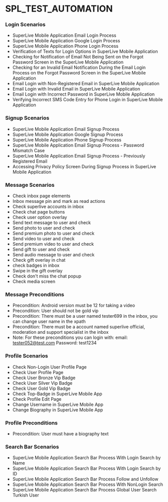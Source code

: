 # SPL_TEST_AUTOMATION #


### Login Scenarios ###

* SuperLive Mobile Application Email Login Process
* SuperLive Mobile Application Google Login Process
* SuperLive Mobile Application Phone Login Process
* Verification of Texts for Login Options in SuperLive Mobile Application
* Checking for Notification of Email Not Being Sent on the Forgot Password Screen in the SuperLive Mobile Application
* Checking for an Invalid Email Notification During the Email Login Process on the Forgot Password Screen in the SuperLive Mobile Application
* Email Login with Non-Registered Email in SuperLive Mobile Application
* Email Login with Invalid Email in SuperLive Mobile Application
* Email Login with Incorrect Password in SuperLive Mobile Application
* Verifying Incorrect SMS Code Entry for Phone Login in SuperLive Mobile Application

### Signup Scenarios ###

* SuperLive Mobile Application Email Signup Process
* SuperLive Mobile Application Google Signup Process
* SuperLive Mobile Application Phone Signup Process
* SuperLive Mobile Application Email Signup Process - Password Mismatch Case
* SuperLive Mobile Application Email Signup Process - Previously Registered Email
* Accessing Privacy Policy Screen During Signup Process in SuperLive Mobile Application

### Message Scenarios ###

* Check inbox page elements
* Inbox message pin and mark as read actions
* Check superlive accounts in inbox
* Check chat page buttons
* Check user option overlay
* Send text message to user and check
* Send photo to user and check
* Send premium photo to user and check
* Send video to user and check
* Send premium video to user and check
* Send gift to user and check
* Send audio message to user and check
* Check gift overlay in chat
* check badges in inbox
* Swipe in the gift overlay
* Check don't miss the chat popup
* Check media screen

### Message Preconditions ###

* Precondition: Android version must be 12 for taking a video
* Precondition: User should not be gold vip
* Precondition: There must be a user named tester699 in the inbox, you can change user name in the xpath
* Precondition: There must be a account named superlive official, moderation and support specialist in the inbox
* Note: For these preconditions you can login with: email: tester052@test.com Password: test1234

### Profile Scenarios ###

* Check Non-Login User Profile Page
* Check User Profile Page
* Check User Bronze Vip Badge
* Check User Silver Vip Badge
* Check User Gold Vip Badge
* Check Top-Badge in SuperLive Mobile App
* Check Profile Edit Page
* Change Username in SuperLive Mobile App
* Change Biography in SuperLive Mobile App


### Profile Preconditions ###

* Precondition: User must have a biography text


### Search Bar Scenarios ###

* SuperLive Mobile Application Search Bar Process With Login Search by Name
* SuperLive Mobile Application Search Bar Process With Login Search by ID
* SuperLive Mobile Application Search Bar Process Follow and Unfollow
* SuperLive Mobile Application Search Bar Process With NonLogin Search
* SuperLive Mobile Application Search Bar Process Global User Search Turkish User
